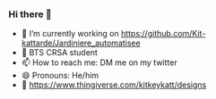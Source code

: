 ### Hi there 👋

- 🔭 I’m currently working on https://github.com/Kit-kattarde/Jardiniere_automatisee
- 🌱 BTS CRSA student 
- 📫 How to reach me: DM me on my twitter
- 😄 Pronouns: He/him
- 🔗 https://www.thingiverse.com/kitkeykatt/designs 
